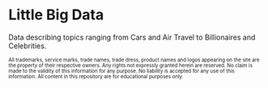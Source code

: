 # Little Big Data

Data describing topics ranging from Cars and Air Travel to Billionaires and Celebrities.

<sub><sup>All trademarks, service marks, trade names, trade dress, product names and logos appearing on the site are the property of their respective owners. Any rights not expressly granted herein are reserved. No claim is made to the validity of this information for any purpose. No liability is accepted for any use of this information. All content in this repository are for educational purposes only.</sup></sub>
